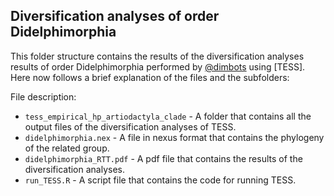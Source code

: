 Diversification analyses of order Didelphimorphia
--------------

This folder structure contains the results of the diversification analyses results of order Didelphimorphia
performed by [@dimbots](http://github.com/dimbots) using [TESS].
Here now follows a brief explanation of the files and the subfolders:

File description:

- `tess_empirical_hp_artiodactyla_clade` - A folder that contains all the output files of the diversification analyses of TESS.
- `didelphimorphia.nex` - A file in nexus format that contains the phylogeny of the related group.
- `didelphimorphia_RTT.pdf` - A pdf file that contains the results of the diversification analyses.
- `run_TESS.R` - A script file that contains the code for running TESS.
